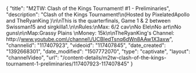 {
    "title": "M2TW: Clash of the Kings Tournament! #1 - Preliminaries",
    "description": "Clash of the Kings Tournament!\n(Hosted by PixelatedApollo and TheRyanKing )\n\nThis is the quarterfinals, Game 1 & 2 between Swissman15 and sirgkilla1.\n\nRules:\nMax: 6\/2 cav\nNo Ele\nNo art\nNo guns\n\nMap:Grassy Plains \nMoney: 15k\n\nTheRyanKing's Channel: http:\/\/www.youtube.com\/channel\/UCBIedTsnq6dWn8AAw1X3axw",
    "channelid": "117407923",
    "videoid": "117407845",
    "date_created": "1392668301",
    "date_modified": "1507772070",
    "type": "captivate",
    "layout": "channelVideo",
    "url": "\/content-details\/m2tw-clash-of-the-kings-tournament-1-preliminaries\/117407923-117407845"
}